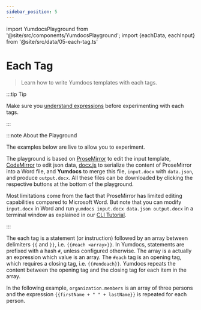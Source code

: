 ```yaml
---
sidebar_position: 5
---
```


import YumdocsPlayground from '@site/src/components/YumdocsPlayground';
import {eachData, eachInput} from '@site/src/data/05-each-tag.ts'

# Each Tag

> Learn how to write Yumdocs templates with each tags.

:::tip Tip

Make sure you [understand expressions](./01-expressions.md) before experimenting with each tags.

:::

:::note About the Playground

The examples below are live to allow you to experiment.

The playground is based on [ProseMirror](https://prosemirror.net/) to edit the input template,
[CodeMirror](https://codemirror.net/) to edit json data,
[docx.js](https://docx.js.org/) to serialize the content of ProseMirror into a Word file,
and **Yumdocs** to merge this file, `input.docx` with `data.json`, and produce `output.docx`.
All these files can be downloaded by clicking the respective buttons at the bottom of the playground.

Most limitations come from the fact that ProseMirror has limited editing capabilities compared to Microsoft Word.
But note that you can modify `input.docx` in Word and run `yumdocs input.docx data.json output.docx` in a terminal window as explained in our [CLI Tutorial](../tutorials/04-cli-tutorial.md).

:::

The each tag is a statement (or instruction) followed by an array between delimiters `{{` and `}}`, i.e. `{{#each <array>}}`.
In Yumdocs, statements are prefixed with a hash `#`, unless configured otherwise.
The array is a actually an expression which value is an array.
The `#each` tag is an opening tag, which requires a closing tag, i.e. `{{#endeach}}`.
Yumdocs repeats the content between the opening tag and the closing tag for each item in the array.

In the following example, `organization.members` is an array of three persons and
the expression `{{firstName + " " + lastName}}` is repeated for each person.

<YumdocsPlayground data={eachData} input={eachInput}></YumdocsPlayground>
